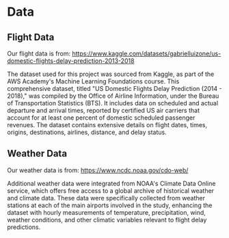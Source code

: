 # Data

## Flight Data

Our flight data is from: https://www.kaggle.com/datasets/gabrielluizone/us-domestic-flights-delay-prediction-2013-2018

The dataset used for this project was sourced from Kaggle, as part of the AWS Academy's Machine Learning Foundations course. This comprehensive dataset, titled "US Domestic Flights Delay Prediction (2014 - 2018)," was compiled by the Office of Airline Information, under the Bureau of Transportation Statistics (BTS). It includes data on scheduled and actual departure and arrival times, reported by certified US air carriers that account for at least one percent of domestic scheduled passenger revenues. The dataset contains extensive details on flight dates, times, origins, destinations, airlines, distance, and delay status.

## Weather Data

Our weather data is from: https://www.ncdc.noaa.gov/cdo-web/

Additional weather data were integrated from NOAA's Climate Data Online service, which offers free access to a global archive of historical weather and climate data. These data were specifically collected from weather stations at each of the main airports involved in the study, enhancing the dataset with hourly measurements of temperature, precipitation, wind, weather conditions, and other climatic variables relevant to flight delay predictions.